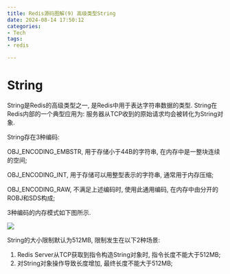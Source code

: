 ```yaml
---
title: Redis源码图解(9) 高级类型String
date: 2024-08-14 17:50:12
categories:
- Tech
tags:
- redis

---
```


# String

String是Redis的高级类型之一, 是Redis中用于表达字符串数据的类型.  String在Redis内部的一个典型应用为: 服务器从TCP收到的原始请求均会被转化为String对象.

String存在3种编码:

OBJ_ENCODING_EMBSTR, 用于存储小于44B的字符串, 在内存中是一整块连续的空间;

OBJ_ENCODING_INT, 用于存储可以用整型表示的字符串, 通常用于内存压缩;

OBJ_ENCODING_RAW, 不满足上述编码时, 使用此通用编码, 在内存中由分开的ROBJ和SDS构成;

3种编码的内存模式如下图所示.

![](string_memory.png)



String的大小限制默认为512MB, 限制发生在以下2种场景:

1. Redis Server从TCP获取到指令构造String对象时, 指令长度不能大于512MB;
2. 对String对象操作导致长度增加, 最终长度不能大于512MB;
